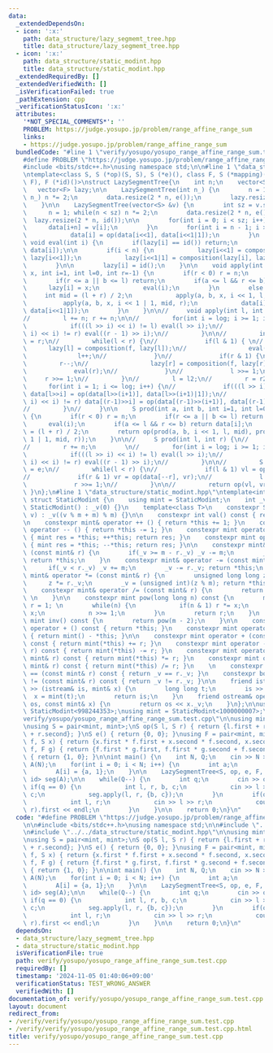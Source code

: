 ```yaml
---
data:
  _extendedDependsOn:
  - icon: ':x:'
    path: data_structure/lazy_segmemt_tree.hpp
    title: data_structure/lazy_segmemt_tree.hpp
  - icon: ':x:'
    path: data_structure/static_modint.hpp
    title: data_structure/static_modint.hpp
  _extendedRequiredBy: []
  _extendedVerifiedWith: []
  _isVerificationFailed: true
  _pathExtension: cpp
  _verificationStatusIcon: ':x:'
  attributes:
    '*NOT_SPECIAL_COMMENTS*': ''
    PROBLEM: https://judge.yosupo.jp/problem/range_affine_range_sum
    links:
    - https://judge.yosupo.jp/problem/range_affine_range_sum
  bundledCode: "#line 1 \"verify/yosupo/yosupo_range_affine_range_sum.test.cpp\"\n\
    #define PROBLEM \"https://judge.yosupo.jp/problem/range_affine_range_sum\"\n\n\
    #include <bits/stdc++.h>\nusing namespace std;\n\n#line 1 \"data_structure/lazy_segmemt_tree.hpp\"\
    \ntemplate<class S, S (*op)(S, S), S (*e)(), class F, S (*mapping)(F, S), F (*composition)(F,\
    \ F), F (*id)()>\nstruct LazySegmentTree{\n    int n;\n    vector<S> data;\n \
    \   vector<F> lazy;\n\n    LazySegmentTree(int n_) {\n        n = 1; while(n <\
    \ n_) n *= 2;\n        data.resize(2 * n, e());\n        lazy.resize(2 * n, id());\n\
    \    }\n\n    LazySegmentTree(vector<S> &v) {\n        int sz = v.size();\n  \
    \      n = 1; while(n < sz) n *= 2;\n        data.resize(2 * n, e());\n      \
    \  lazy.resize(2 * n, id());\n\n        for(int i = 0; i < sz; i++) {\n      \
    \      data[i+n] = v[i];\n        }\n        for(int i = n - 1; i > 0; i--) {\n\
    \            data[i] = op(data[i<<1], data[i<<1|1]);\n        }\n    }\n\n   \
    \ void eval(int i) {\n        if(lazy[i] == id()) return;\n        data[i] = mapping(lazy[i],\
    \ data[i]);\n\n        if(i < n) {\n            lazy[i<<1] = composition(lazy[i],\
    \ lazy[i<<1]);\n            lazy[i<<1|1] = composition(lazy[i], lazy[i<<1|1]);\n\
    \        }\n\n        lazy[i] = id();\n    }\n\n    void apply(int a, int b, F\
    \ x, int i=1, int l=0, int r=-1) {\n        if(r < 0) r = n;\n        eval(i);\n\
    \        if(r <= a || b <= l) return;\n        if(a <= l && r <= b) {\n      \
    \      lazy[i] = x;\n            eval(i);\n        }\n        else {\n       \
    \     int mid = (l + r) / 2;\n            apply(a, b, x, i << 1, l, mid);\n  \
    \          apply(a, b, x, i << 1 | 1, mid, r);\n            data[i] = op(data[i<<1],\
    \ data[i<<1|1]);\n        }\n    }\n\n//     void apply(int l, int r, F f) {\n\
    //         l += n; r += n;\n\n//         for(int i = log; i >= 1; i--) {\n// \
    \            if(((l >> i) << i) != l) eval(l >> i);\n//             if(((r >>\
    \ i) << i) != r) eval((r - 1) >> i);\n//         }\n\n//         int l2 = l, r2\
    \ = r;\n//         while(l < r) {\n//             if(l & 1) { \n//           \
    \      lazy[l] = composition(f, lazy[l]);\n//                 eval(l);\n//   \
    \              l++;\n//             }\n//             if(r & 1) {\n//        \
    \         r--;\n//                 lazy[r] = composition(f, lazy[r]);\n//    \
    \             eval(r);\n//             }\n//             l >>= 1;\n//        \
    \     r >>= 1;\n//         }\n//         l = l2;\n//         r = r2;\n\n//   \
    \      for(int i = 1; i <= log; i++) {\n//             if(((l >> i) << i) != l)\
    \ data[l>>i] = op(data[l>>(i+1)], data[l>>(i+1)|1]);\n//             if(((r >>\
    \ i) << i) != r) data[(r-1)>>i] = op(data[(r-1)>>(i+1)], data[(r-1)>>(i+1)|1]);\n\
    //         }\n//     }\n\n    S prod(int a, int b, int i=1, int l=0, int r=-1)\
    \ {\n        if(r < 0) r = n;\n        if(r <= a || b <= l) return e();\n\n  \
    \      eval(i);\n        if(a <= l && r <= b) return data[i];\n        int mid\
    \ = (l + r) / 2;\n        return op(prod(a, b, i << 1, l, mid), prod(a, b, i <<\
    \ 1 | 1, mid, r));\n    }\n\n//     S prod(int l, int r) {\n//         l += n;\n\
    //         r += n;\n        \n//         for(int i = log; i >= 1; i--) {\n// \
    \            if(((l >> i) << i) != l) eval(l >> i);\n//             if(((r >>\
    \ i) << i) != r) eval((r - 1) >> i);\n//         }\n\n//         S vl = e, vr\
    \ = e;\n//         while(l < r) {\n//             if(l & 1) vl = op(vl, data[l++]);\n\
    //             if(r & 1) vr = op(data[--r], vr);\n//             l >>= 1;\n//\
    \             r >>= 1;\n//         }\n\n//         return op(vl, vr);\n//    \
    \ }\n};\n#line 1 \"data_structure/static_modint.hpp\"\ntemplate<int m=998244353>\
    \ struct StaticModint {\n    using mint = StaticModint;\n    int _v;\n\n    constexpr\
    \ StaticModint() : _v(0) {}\n    template<class T>\n    constexpr StaticModint(T\
    \ v) : _v((v % m + m) % m) {}\n\n    constexpr int val() const { return _v; }\n\
    \n    constexpr mint& operator ++ () { return *this += 1; }\n    constexpr mint&\
    \ operator -- () { return *this -= 1; }\n    constexpr mint operator ++ (int)\
    \ { mint res = *this; ++*this; return res; }\n    constexpr mint operator -- (int)\
    \ { mint res = *this; --*this; return res; }\n\n    constexpr mint& operator +=\
    \ (const mint& r) {\n        if(_v >= m - r._v) _v -= m;\n        _v += r._v;\
    \ return *this;\n    }\n    constexpr mint& operator -= (const mint& r) {\n  \
    \      if(_v < r._v) _v += m;\n        _v -= r._v; return *this;\n    }\n    constexpr\
    \ mint& operator *= (const mint& r) {\n        unsigned long long z = _v;\n  \
    \      z *= r._v;\n        _v = (unsigned int)(z % m); return *this;\n    }\n\
    \    constexpr mint& operator /= (const mint& r) {\n        return *this *= r.inv();\
    \ \n    }\n\n    constexpr mint pow(long long n) const {\n        mint x = *this,\
    \ r = 1; \n        while(n) {\n            if(n & 1) r *= x;\n            x *=\
    \ x;\n            n >>= 1;\n        }\n        return r;\n    }\n    constexpr\
    \ mint inv() const {\n        return pow(m - 2);\n    }\n\n    constexpr mint\
    \ operator + () const { return *this; }\n    constexpr mint operator - () const\
    \ { return mint() - *this; }\n\n    constexpr mint operator + (const mint& r)\
    \ const { return mint(*this) += r; }\n    constexpr mint operator - (const mint&\
    \ r) const { return mint(*this) -= r; }\n    constexpr mint operator * (const\
    \ mint& r) const { return mint(*this) *= r; }\n    constexpr mint operator / (const\
    \ mint& r) const { return mint(*this) /= r; }\n    \n    constexpr bool operator\
    \ == (const mint& r) const { return _v == r._v; }\n    constexpr bool operator\
    \ != (const mint& r) const { return _v != r._v; }\n\n    friend istream& operator\
    \ >> (istream& is, mint& x) {\n        long long t;\n        is >> t;\n      \
    \  x = mint(t);\n        return is;\n    }\n    friend ostream& operator << (ostream&\
    \ os, const mint& x) {\n        return os << x._v;\n    }\n};\n\nusing mint =\
    \ StaticModint<998244353>;\nusing mint = StaticModint<1000000007>;\n#line 8 \"\
    verify/yosupo/yosupo_range_affine_range_sum.test.cpp\"\n\nusing mint = StaticModint<998244353>;\n\
    \nusing S = pair<mint, mint>;\nS op(S l, S r) { return {l.first + r.first, l.second\
    \ + r.second}; }\nS e() { return {0, 0}; }\nusing F = pair<mint, mint>;\nS mapping(F\
    \ f, S x) { return {x.first * f.first + x.second * f.second, x.second}; }\nF composition(F\
    \ f, F g) { return {f.first * g.first, f.first * g.second + f.second}; }\nF id()\
    \ { return {1, 0}; }\n\nint main() {\n    int N, Q;\n    cin >> N >> Q;\n    vector<S>\
    \ A(N);\n    for(int i = 0; i < N; i++) {\n        int a;\n        cin >> a;\n\
    \        A[i] = {a, 1};\n    }\n\n    LazySegmentTree<S, op, e, F, mapping, composition,\
    \ id> seg(A);\n\n    while(Q--) {\n        int q;\n        cin >> q;\n       \
    \ if(q == 0) {\n            int l, r, b, c;\n            cin >> l >> r >> b >>\
    \ c;\n            seg.apply(l, r, {b, c});\n        }\n        if(q == 1) {\n\
    \            int l, r;\n            cin >> l >> r;\n            cout << seg.prod(l,\
    \ r).first << endl;\n        }\n    }\n\n    return 0;\n}\n"
  code: "#define PROBLEM \"https://judge.yosupo.jp/problem/range_affine_range_sum\"\
    \n\n#include <bits/stdc++.h>\nusing namespace std;\n\n#include \"../../data_structure/lazy_segmemt_tree.hpp\"\
    \n#include \"../../data_structure/static_modint.hpp\"\n\nusing mint = StaticModint<998244353>;\n\
    \nusing S = pair<mint, mint>;\nS op(S l, S r) { return {l.first + r.first, l.second\
    \ + r.second}; }\nS e() { return {0, 0}; }\nusing F = pair<mint, mint>;\nS mapping(F\
    \ f, S x) { return {x.first * f.first + x.second * f.second, x.second}; }\nF composition(F\
    \ f, F g) { return {f.first * g.first, f.first * g.second + f.second}; }\nF id()\
    \ { return {1, 0}; }\n\nint main() {\n    int N, Q;\n    cin >> N >> Q;\n    vector<S>\
    \ A(N);\n    for(int i = 0; i < N; i++) {\n        int a;\n        cin >> a;\n\
    \        A[i] = {a, 1};\n    }\n\n    LazySegmentTree<S, op, e, F, mapping, composition,\
    \ id> seg(A);\n\n    while(Q--) {\n        int q;\n        cin >> q;\n       \
    \ if(q == 0) {\n            int l, r, b, c;\n            cin >> l >> r >> b >>\
    \ c;\n            seg.apply(l, r, {b, c});\n        }\n        if(q == 1) {\n\
    \            int l, r;\n            cin >> l >> r;\n            cout << seg.prod(l,\
    \ r).first << endl;\n        }\n    }\n\n    return 0;\n}\n"
  dependsOn:
  - data_structure/lazy_segmemt_tree.hpp
  - data_structure/static_modint.hpp
  isVerificationFile: true
  path: verify/yosupo/yosupo_range_affine_range_sum.test.cpp
  requiredBy: []
  timestamp: '2024-11-05 01:40:06+09:00'
  verificationStatus: TEST_WRONG_ANSWER
  verifiedWith: []
documentation_of: verify/yosupo/yosupo_range_affine_range_sum.test.cpp
layout: document
redirect_from:
- /verify/verify/yosupo/yosupo_range_affine_range_sum.test.cpp
- /verify/verify/yosupo/yosupo_range_affine_range_sum.test.cpp.html
title: verify/yosupo/yosupo_range_affine_range_sum.test.cpp
---
```

